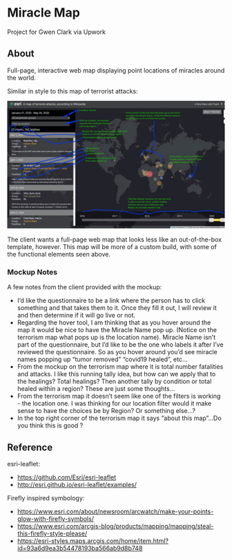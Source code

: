 # Miracle Map
 Project for Gwen Clark via Upwork
 
## About

Full-page, interactive web map displaying point locations of miracles around the world.

Similar in style to this map of terrorist attacks:

![miracle-map-mockup](https://github.com/mikus31/miracle-map/blob/master/images/mockup.jpeg "Miracle Map Mockup")

The client wants a full-page web map that looks less like an out-of-the-box template, however. This map will be more of a custom build, with some of the functional elements seen above.

### Mockup Notes

A few notes from the client provided with the mockup:

* I’d like the questionnaire to be a link where the person has to click 		something and that takes them to it.  Once they fill it out, I will 			review it and then determine if it will go live or not.   
* Regarding the hover tool, I am thinking that as you hover around the 		map it would be nice to have the Miracle Name pop up. (Notice on the terrorism map what pops up is the location name).  Miracle Name isn’t part of the questionnaire, but I’d like to be the one who labels it after I’ve reviewed the questionnaire.  So as you hover around you’d see miracle names popping up “tumor removed”  “covid19 healed”, etc…
* From the mockup on the terrorism map where it is total number fatalities and attacks.  I like this running tally idea, but how can we apply that to the healings?    Total healings?   Then another tally by condition or total healed within a region?   These are just some thoughts…
* From the terrorism map it doesn’t seem like one of the filters is working - the location one.  I was thinking for our location filter would it make sense to have the choices be by Region?  Or something else…?
* In the top right corner of the terrorism map it says “about this map”…Do you think this is good ?

## Reference

esri-leaflet:

* https://github.com/Esri/esri-leaflet
* http://esri.github.io/esri-leaflet/examples/

Firefly inspired symbology:

* https://www.esri.com/about/newsroom/arcwatch/make-your-points-glow-with-firefly-symbols/
* https://www.esri.com/arcgis-blog/products/mapping/mapping/steal-this-firefly-style-please/
* https://esri-styles.maps.arcgis.com/home/item.html?id=93a6d9ea3b54478193ba566ab9d8b748